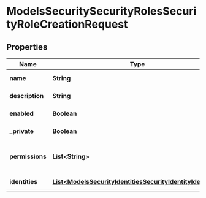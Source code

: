 

# ModelsSecuritySecurityRolesSecurityRoleCreationRequest


## Properties

| Name | Type | Description | Notes |
|------------ | ------------- | ------------- | -------------|
|**name** | **String** | The name of the security role to create |  |
|**description** | **String** | The description to be used on the created security role |  |
|**enabled** | **Boolean** | Whether or not the security role should be enabled |  [optional] |
|**_private** | **Boolean** | Whether or not the security role should be private |  [optional] |
|**permissions** | **List&lt;String&gt;** | The permissions to include in the role. These must be supplied in the format \&quot;Area:Permission\&quot; |  [optional] |
|**identities** | [**List&lt;ModelsSecurityIdentitiesSecurityIdentityIdentifier&gt;**](ModelsSecurityIdentitiesSecurityIdentityIdentifier.md) | The Keyfactor identities to assign to the created role |  [optional] |



